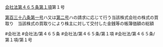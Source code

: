 [会社法第４６５条第１項](会社法＿＿＿＿第４６５条第１項)第１号

[第百三十八条](会社法＿＿＿＿第１３８条)[第一号](会社法＿＿＿＿第４６５条第１項第１号)ハ又は[第二号](会社法＿＿＿＿第４６５条第１項第２号)ハの請求に応じて行う当該株式会社の株式の買取り　当該株式の買取りにより株主に対して交付した金銭等の帳簿価額の総額


#会社法
#会社法/第４６５条
#会社法/第４６５条/第１項
#会社法/第４６５条/第１項/第１号
